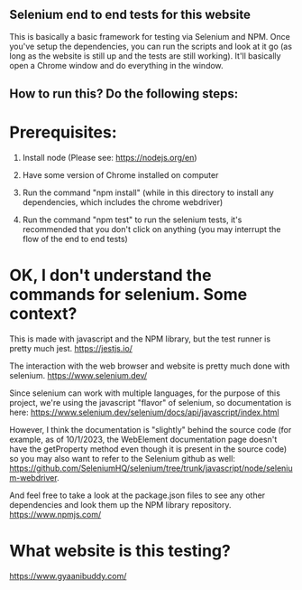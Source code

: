 ## Selenium end to end tests for this website
This is basically a basic framework for testing via Selenium and NPM. Once you've setup the dependencies, you can run the scripts and look at it go (as long as the website is still up and the tests are still working). It'll basically open a Chrome window and do everything in the window.

## How to run this? Do the following steps:

# Prerequisites:
1. Install node (Please see: https://nodejs.org/en)
2. Have some version of Chrome installed on computer

2. Run the command "npm install" (while in this directory to install any dependencies, which includes
the chrome webdriver)
3. Run the command "npm test" to run the selenium tests, it's recommended that you don't click on anything (you may interrupt the flow of the end to end tests)

# OK, I don't understand the commands for selenium. Some context?

This is made with javascript and the NPM library, but the test runner is pretty much jest.
https://jestjs.io/

The interaction with the web browser and website is pretty much done with selenium.
https://www.selenium.dev/

Since selenium can work with multiple languages, for the purpose of this project, we're using the javascript "flavor" of selenium, so documentation is here:
https://www.selenium.dev/selenium/docs/api/javascript/index.html

However, I think the documentation is "slightly" behind the source code (for example, as of 10/1/2023, the WebElement documentation page doesn't have the getProperty method even though it is present in the source code) so you may also want to refer to the Selenium github as well: https://github.com/SeleniumHQ/selenium/tree/trunk/javascript/node/selenium-webdriver.

And feel free to take a look at the package.json files to see any other dependencies and look them up the NPM library repository.
https://www.npmjs.com/

# What website is this testing?
https://www.gyaanibuddy.com/